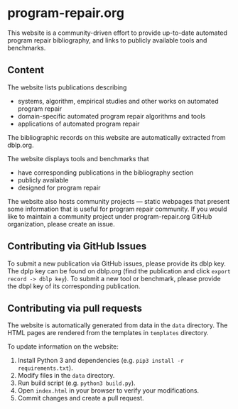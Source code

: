 # program-repair.org #

This website is a community-driven effort to provide up-to-date automated program repair bibliography, and links to publicly available tools and benchmarks.

## Content ##

The website lists publications describing

* systems, algorithm, empirical studies and other works on automated program repair
* domain-specific automated program repair algorithms and tools
* applications of automated program repair

The bibliographic records on this website are automatically extracted from dblp.org.

The website displays tools and benchmarks that

* have corresponding publications in the bibliography section
* publicly available
* designed for program repair

The website also hosts community projects &mdash; static webpages that present some information that is useful for program repair community.
If you would like to maintain a community project under program-repair.org GitHub organization, please create an issue.

## Contributing via GitHub Issues ##

To submit a new publication via GitHub issues, please provide its dblp key. The dplp key can be found on dblp.org (find the publication and click `export record -> dblp key`). To submit a new tool or benchmark, please provide the dbpl key of its corresponding publication.

## Contributing via pull requests ##

The website is automatically generated from data in the `data` directory. The HTML pages are rendered from the templates in `templates` directory.

To update information on the website:

1. Install Python 3 and dependencies (e.g. `pip3 install -r requirements.txt`).
2. Modify files in the `data` directory.
3. Run build script (e.g. `python3 build.py`).
4. Open `index.html` in your browser to verify your modifications.
5. Commit changes and create a pull request.
